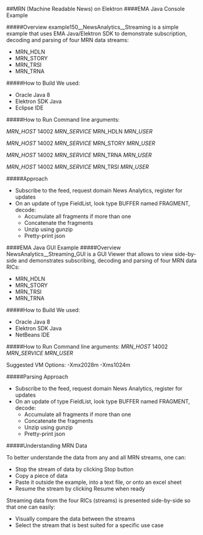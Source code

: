 ##MRN (Machine Readable News) on Elektron
####EMA Java Console Example

#####Overview
example150__NewsAnalytics__Streaming is a simple example that uses EMA Java/Elektron SDK
to demonstrate subscription, decoding and parsing of four MRN data streams: 

* MRN_HDLN
* MRN_STORY
* MRN_TRSI
* MRN_TRNA

#####How to Build
We used:

* Oracle Java 8
* Elektron SDK Java
* Eclipse IDE

#####How to Run
Command line arguments: 

_MRN_HOST_ 14002 _MRN_SERVICE_ MRN_HDLN _MRN_USER_

_MRN_HOST_ 14002 _MRN_SERVICE_ MRN_STORY _MRN_USER_

_MRN_HOST_ 14002 _MRN_SERVICE_ MRN_TRNA _MRN_USER_

_MRN_HOST_ 14002 _MRN_SERVICE_ MRN_TRSI _MRN_USER_


#####Approach
* Subscribe to the feed, request domain News Analytics, register for updates
* On an update of type FieldList, look type BUFFER named FRAGMENT, decode:
  * Accumulate all fragments if more than one
  * Concatenate the fragments
  * Unzip using gunzip
  * Pretty-print json


####EMA Java GUI Example
#####Overview
NewsAnalytics__Streaming_GUI is a GUI Viewer that allows to view side-by-side and demonstrates subscribing, decoding and parsing of four MRN data RICs: 
* MRN_HDLN
* MRN_STORY
* MRN_TRSI
* MRN_TRNA

#####How to Build
We used:
* Oracle Java 8
* Elektron SDK Java
* NetBeans IDE

#####How to Run
Command line arguments:
_MRN_HOST_ 14002 _MRN_SERVICE_ _MRN_USER_

Suggested VM Options:
-Xmx2028m -Xms1024m

#####Parsing Approach
* Subscribe to the feed, request domain News Analytics, register for updates
* On an update of type FieldList, look type BUFFER named FRAGMENT, decode:
   * Accumulate all fragments if more than one
   * Concatenate the fragments
   * Unzip using gunzip
   * Pretty-print json

#####Understanding MRN Data

To better understande the data from any and all MRN streams, one can:
* Stop the stream of data by clicking Stop button
* Copy a piece of data
* Paste it outside the example, into a text file, or onto an excel sheet
* Resume the stream by clicking Resume when ready

Streaming data from the four RICs (streams) is presented side-by-side so that one can easily:
* Visually compare the data between the streams
* Select the stream that is best suited for a specific use case
